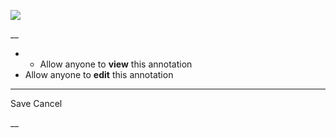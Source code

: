 ![](https://bat.bing.com/action/0?ti=56018282&Ver=2&mid=13dea237-2860-4780-96a4-6330af0e8f1b&sid=201ffde0635411ee902411d77b750559&vid=20202bf0635411ee9ac03f2e618b0b9f&vids=0&msclkid=N&pi=0&lg=en-US&sw=800&sh=600&sc=24&nwd=1&tl=Shortform%20%7C%20Book&p=https%3A%2F%2Fwww.shortform.com%2Fapp%2Fbook%2Falgorithms-to-live-by%2Fchapter-2&r=&lt=364&evt=pageLoad&sv=1&rn=539113)

__

  *   * Allow anyone to **view** this annotation
  * Allow anyone to **edit** this annotation



* * *

Save Cancel

__



